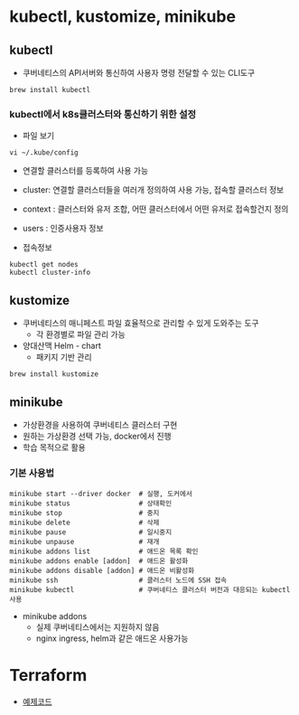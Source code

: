 # kubectl, kustomize, minikube

## kubectl
- 쿠버네티스의 API서버와 통신하여 사용자 명령 전달할 수 있는 CLI도구

```shell
brew install kubectl
```

### kubectl에서 k8s클러스터와 통신하기 위한 설정
- 파일 보기
```shell
vi ~/.kube/config
```
- 연결할 클러스터를 등록하여 사용 가능
- cluster: 연결할 클러스터들을 여러개 정의하여 사용 가능, 접속할 클러스터 정보
- context : 클러스터와 유저 조합, 어떤 클러스터에서 어떤 유저로 접속할건지 정의
- users : 인증사용자 정보

- 접속정보
```shell
kubectl get nodes
kubectl cluster-info
```

## kustomize
- 쿠버네티스의 매니페스트 파일 효율적으로 관리할 수 있게 도와주는 도구
    - 각 환경별로 파일 관리 가능
- 양대산맥 Helm - chart
    - 패키지 기반 관리

```shell
brew install kustomize
```

## minikube
- 가상환경을 사용하여 쿠버네티스 클러스터 구현
- 원하는 가상환경 선택 가능, docker에서 진행
- 학습 목적으로 활용

### 기본 사용법
``` shell
minikube start --driver docker  # 실행, 도커에서
minikube status                 # 상태확인
minikube stop                   # 중지
minikube delete                 # 삭제
minikube pause                  # 일시중지
minikube unpause                # 재개
minikube addons list            # 애드온 목록 확인
minikube addons enable [addon]  # 애드온 활성화 
minikube addons disable [addon] # 애드온 비활성화
minikube ssh                    # 클러스터 노드에 SSH 접속
minikube kubectl                # 쿠버네티스 클러스터 버전과 대응되는 kubectl사용
```

- minikube addons
    - 실제 쿠버네티스에서는 지원하지 않음
    - nginx ingress, helm과 같은 애드온 사용가능

# Terraform
- [예제코드](https://github.com/tedilabs/fastcampus-devops/tree/main/3-docker-kubernetes/env/terraform-aws-ubuntu)
